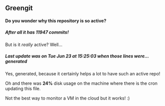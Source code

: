 ## Greengit

#### Do you wonder why this repository is so active?

##### After all it has 11947 commits!

But is it *really* active? Well...

##### Last update was on Tue Jun 23 at 15:25:03 when those lines were... generated

Yes, generated, because it certainly helps a lot to have such an active repo!

Oh and there was **24%** disk usage on the machine
where there is the cron updating this file.

Not the best way to monitor a VM in the cloud but it works! :)
